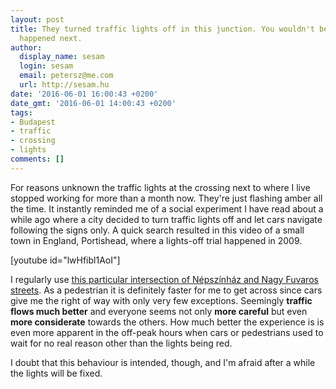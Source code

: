 ```yaml
---
layout: post
title: They turned traffic lights off in this junction. You wouldn't believe what
  happened next.
author:
  display_name: sesam
  login: sesam
  email: petersz@me.com
  url: http://sesam.hu
date: '2016-06-01 16:00:43 +0200'
date_gmt: '2016-06-01 14:00:43 +0200'
tags:
- Budapest
- traffic
- crossing
- lights
comments: []
---
```


For reasons unknown the traffic lights at the crossing next to where I live stopped working for more than a month now. They're just flashing amber all the time. It instantly reminded me of a social experiment I have read about a while ago where a city decided to turn traffic lights off and let cars navigate following the signs only. A quick search resulted in this video of a small town in England, Portishead, where a lights-off trial happened in 2009.

[youtube id="lwHfibl1AoI"]

I regularly use [this particular intersection of Népszínház and Nagy Fuvaros streets](https://goo.gl/maps/NnmN4yV7bXS2). As a pedestrian it is definitely faster for me to get across since cars give me the right of way with only very few exceptions. Seemingly **traffic flows much better** and everyone seems not only **more careful** but even **more considerate** towards the others. How much better the experience is is even more apparent in the off-peak hours when cars or pedestrians used to wait for no real reason other than the lights being red.

I doubt that this behaviour is intended, though, and I'm afraid after a while the lights will be fixed.
